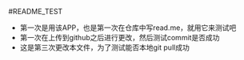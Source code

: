 #README_TEST
- 第一次是用该APP，也是第一次在仓库中写read.me，就用它来测试吧
- 第一次在上传到github之后进行更改，然后测试commit是否成功
- 这是第三次更改本文件，为了测试能否本地git pull成功
